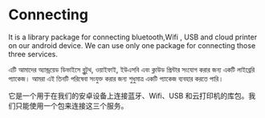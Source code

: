 
# Connecting
It is a library package for connecting bluetooth,Wifi , USB and cloud printer on our android device. We can use only one package for connecting those three services.

এটি আমাদের অ্যান্ড্রয়েড ডিভাইসে ব্লুটুথ, ওয়াইফাই, ইউএসবি এবং ক্লাউড প্রিন্টার সংযোগ করার জন্য একটি লাইব্রেরি প্যাকেজ। আমরা এই তিনটি পরিষেবা সংযুক্ত করার জন্য শুধুমাত্র একটি প্যাকেজ ব্যবহার করতে পারি।


它是一个用于在我们的安卓设备上连接蓝牙、Wifi、USB 和云打印机的库包。我们只能使用一个包来连接这三个服务。

